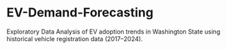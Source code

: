 # EV-Demand-Forecasting
Exploratory Data Analysis of EV adoption trends in Washington State using historical vehicle registration data (2017–2024).
